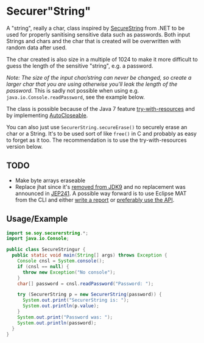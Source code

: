 Securer"String"
===============
A "string", really a char, class inspired by
[SecureString](http://msdn.microsoft.com/en-us/library/system.security.securestring.aspx)
from .NET to be used for properly sanitising sensitive data such as passwords.
Both input Strings and chars and the char that is created will be overwritten
with random data after used.

The char created is also size in a multiple of 1024 to make it
more difficult to guess the length of the sensitive "string", e.g. a password.

*Note: The size of the input char/string can never be changed, so create a
larger char that you are using otherwise you'll leak the length of the
password.* This is sadly not possible when using e.g.
`java.io.Console.readPassword`, see the example below.

The class is possible because of the Java 7 feature [try-with-resources](http://docs.oracle.com/javase/tutorial/essential/exceptions/tryResourceClose.html) and by implementing [AutoCloseable](http://docs.oracle.com/javase/7/docs/api/java/lang/AutoCloseable.html).

You can also just use `SecurerString.secureErase()` to securely erase an char
or a String. It's to be used sort of like `free()` in C and probably as easy to
forget as it too. The recommendation is to use the try-with-resources version
below.

TODO
----

* Make byte arrays eraseable
* Replace jhat since it's [removed from JDK9](https://wiki.openjdk.java.net/display/Adoption/JDK+9+Outreach#JDK9Outreach-RemovethejhatTool)
  and no replacement was announced in [JEP241](http://openjdk.java.net/jeps/241).
  A possible way forward is to use Eclipse MAT from the CLI and either
  [write a report](http://wiki.eclipse.org/MemoryAnalyzer/Extending_Memory_Analyzer#Reports_in_Memory_Analyzer)
  or [preferably use the API](http://wiki.eclipse.org/MemoryAnalyzer/Extending_Memory_Analyzer#Calling_One_Query_from_Another).

Usage/Example
-------------
```java
import se.soy.securerstring.*;
import java.io.Console;

public class SecureStringur {
  public static void main(String[] args) throws Exception {
    Console cnsl = System.console();
    if (cnsl == null) {
      throw new Exception("No console");
    }
    char[] password = cnsl.readPassword("Password: ");

    try (SecurerString p = new SecurerString(password)) {
      System.out.print("SecurerString is: ");
      System.out.println(p.value);
    }
    System.out.print("Password was: ");
    System.out.println(password);
  }
}
```
